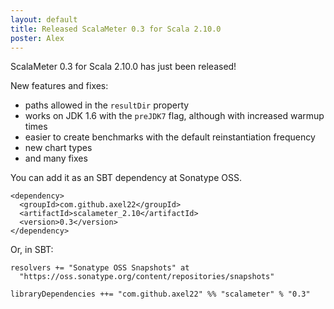 ```yaml
---
layout: default
title: Released ScalaMeter 0.3 for Scala 2.10.0
poster: Alex
---
```



ScalaMeter 0.3 for Scala 2.10.0 has just been released!

New features and fixes:
- paths allowed in the `resultDir` property
- works on JDK 1.6 with the `preJDK7` flag, although with increased warmup times
- easier to create benchmarks with the default reinstantiation frequency
- new chart types
- and many fixes

You can add it as an SBT dependency at Sonatype OSS.

    <dependency>
      <groupId>com.github.axel22</groupId>
      <artifactId>scalameter_2.10</artifactId>
      <version>0.3</version>
    </dependency>

Or, in SBT:

    resolvers += "Sonatype OSS Snapshots" at
      "https://oss.sonatype.org/content/repositories/snapshots"

    libraryDependencies ++= "com.github.axel22" %% "scalameter" % "0.3"


